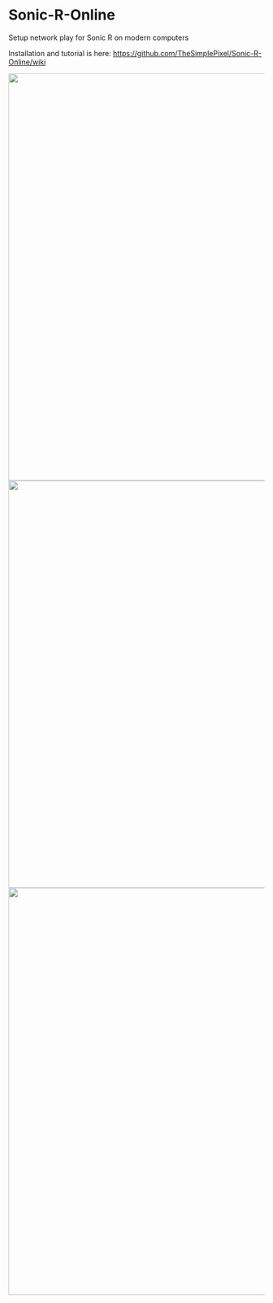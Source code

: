 # Sonic-R-Online
Setup network play for Sonic R on modern computers

Installation and tutorial is here: https://github.com/TheSimplePixel/Sonic-R-Online/wiki

<img src="https://user-images.githubusercontent.com/42420434/206638798-8f8545e8-e85e-4000-a651-4b18669f2fc2.png" width="800">
<img src="https://user-images.githubusercontent.com/42420434/206638977-d119fa32-0d43-45d1-906d-7ceae10c158c.png" width="800">
<img src="https://user-images.githubusercontent.com/42420434/206814176-f6763306-8378-4e56-a4ae-c394d4de1678.png" width="800">
